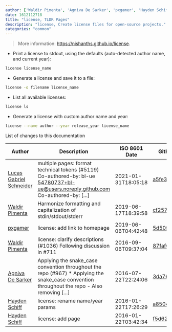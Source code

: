 ```yaml
---
author: ['Waldir Pimenta', 'Agniva De Sarker', 'pxgamer', 'Hayden Schiff', 'Lucas Gabriel Schneider']
date: 1612112718
title: "license, TLDR Pages"
description: "license, Create license files for open-source projects."
categories: "common"
---
```

> More information: <https://nishanths.github.io/license>.

- Print a license to stdout, using the defaults (auto-detected author name, and current year):

```bash
license license_name
```

- Generate a license and save it to a file:

```bash
license -o filename license_name
```

- List all available licenses:

```bash
license ls
```

- Generate a license with custom author name and year:

```bash
license --name author --year release_year license_name
```
List of changes to this documentation


Author | Description | ISO 8601 Date | GitHub link
------|-----|-----|-----
[Lucas Gabriel Schneider](mailto:casdpa@gmail.com) | multiple pages: format technical tokens (#5119) Co-authored-by: bl-ue <54780737+bl-ue@users.noreply.github.com> Co-authored-by: [...] | 2021-01-31T18:05:18 | [a5fe31bc47ae](https://github.com/tldr-pages/tldr/commit/a5fe31bc47aece3efa5e66b52b3cf384f27d5d72)
[Waldir Pimenta](mailto:waldyrious@gmail.com) | Harmonize formatting and capitalization of stdin/stdout/stderr | 2019-06-17T18:39:58 | [cf25745db1d8](https://github.com/tldr-pages/tldr/commit/cf25745db1d86744c762e15e6a2ba04ef9f9acc1)
[pxgamer](mailto:owzie123@gmail.com) | license: add link to homepage | 2019-06-06T04:42:48 | [5d50fb6a0437](https://github.com/tldr-pages/tldr/commit/5d50fb6a04376322bbad56a17af234b5b80281be)
[Waldir Pimenta](mailto:waldyrious@gmail.com) | license: clarify descriptions (#1036) Following discussion in #711 | 2016-09-06T09:37:04 | [87faf0ee1016](https://github.com/tldr-pages/tldr/commit/87faf0ee101699fda9e6d2c0ee287848bc407deb)
[Agniva De Sarker](mailto:agnivade@yahoo.co.in) | Applying the snake_case convention throughout the repo (#967) * Applying the snake_case convention throughout the repo - Also removing [...] | 2016-07-22T22:24:06 | [3da76e4150b8](https://github.com/tldr-pages/tldr/commit/3da76e4150b8631fd74aabfcc953cc23731b6bb8)
[Hayden Schiff](mailto:oxguy3@gmail.com) | license: rename name/year params | 2016-01-22T17:26:29 | [a85040091f42](https://github.com/tldr-pages/tldr/commit/a85040091f427a29986975138649eb3def19b588)
[Hayden Schiff](mailto:oxguy3@gmail.com) | license: add page | 2016-01-22T03:42:34 | [f5d62dfd93af](https://github.com/tldr-pages/tldr/commit/f5d62dfd93afce6414b503c50317ea9c24fa76e6)

